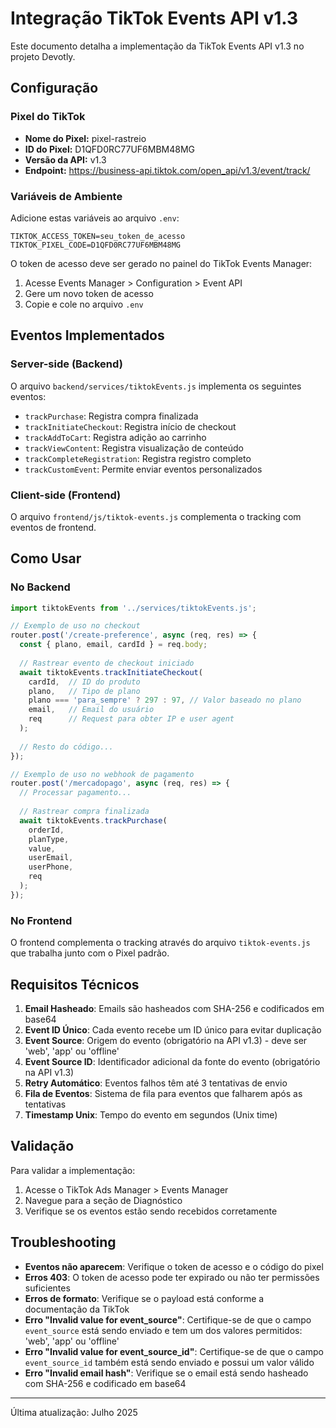 # Integração TikTok Events API v1.3

Este documento detalha a implementação da TikTok Events API v1.3 no projeto Devotly.

## Configuração

### Pixel do TikTok
- **Nome do Pixel:** pixel-rastreio
- **ID do Pixel:** D1QFD0RC77UF6MBM48MG
- **Versão da API:** v1.3
- **Endpoint:** https://business-api.tiktok.com/open_api/v1.3/event/track/

### Variáveis de Ambiente
Adicione estas variáveis ao arquivo `.env`:
```
TIKTOK_ACCESS_TOKEN=seu_token_de_acesso
TIKTOK_PIXEL_CODE=D1QFD0RC77UF6MBM48MG
```

O token de acesso deve ser gerado no painel do TikTok Events Manager:
1. Acesse Events Manager > Configuration > Event API
2. Gere um novo token de acesso
3. Copie e cole no arquivo `.env`

## Eventos Implementados

### Server-side (Backend)
O arquivo `backend/services/tiktokEvents.js` implementa os seguintes eventos:

- `trackPurchase`: Registra compra finalizada
- `trackInitiateCheckout`: Registra início de checkout
- `trackAddToCart`: Registra adição ao carrinho
- `trackViewContent`: Registra visualização de conteúdo
- `trackCompleteRegistration`: Registra registro completo
- `trackCustomEvent`: Permite enviar eventos personalizados

### Client-side (Frontend)
O arquivo `frontend/js/tiktok-events.js` complementa o tracking com eventos de frontend.

## Como Usar

### No Backend

```javascript
import tiktokEvents from '../services/tiktokEvents.js';

// Exemplo de uso no checkout
router.post('/create-preference', async (req, res) => {
  const { plano, email, cardId } = req.body;
  
  // Rastrear evento de checkout iniciado
  await tiktokEvents.trackInitiateCheckout(
    cardId,  // ID do produto
    plano,   // Tipo de plano
    plano === 'para_sempre' ? 297 : 97, // Valor baseado no plano
    email,   // Email do usuário
    req      // Request para obter IP e user agent
  );
  
  // Resto do código...
});

// Exemplo de uso no webhook de pagamento
router.post('/mercadopago', async (req, res) => {
  // Processar pagamento...
  
  // Rastrear compra finalizada
  await tiktokEvents.trackPurchase(
    orderId,
    planType,
    value,
    userEmail,
    userPhone,
    req
  );
});
```

### No Frontend

O frontend complementa o tracking através do arquivo `tiktok-events.js` que trabalha junto com o Pixel padrão.

## Requisitos Técnicos

1. **Email Hasheado**: Emails são hasheados com SHA-256 e codificados em base64
2. **Event ID Único**: Cada evento recebe um ID único para evitar duplicação
3. **Event Source**: Origem do evento (obrigatório na API v1.3) - deve ser 'web', 'app' ou 'offline'
4. **Event Source ID**: Identificador adicional da fonte do evento (obrigatório na API v1.3)
5. **Retry Automático**: Eventos falhos têm até 3 tentativas de envio
5. **Fila de Eventos**: Sistema de fila para eventos que falharem após as tentativas
6. **Timestamp Unix**: Tempo do evento em segundos (Unix time)

## Validação

Para validar a implementação:
1. Acesse o TikTok Ads Manager > Events Manager
2. Navegue para a seção de Diagnóstico
3. Verifique se os eventos estão sendo recebidos corretamente

## Troubleshooting

- **Eventos não aparecem**: Verifique o token de acesso e o código do pixel
- **Erros 403**: O token de acesso pode ter expirado ou não ter permissões suficientes
- **Erros de formato**: Verifique se o payload está conforme a documentação da TikTok
- **Erro "Invalid value for event_source"**: Certifique-se de que o campo `event_source` está sendo enviado e tem um dos valores permitidos: 'web', 'app' ou 'offline'
- **Erro "Invalid value for event_source_id"**: Certifique-se de que o campo `event_source_id` também está sendo enviado e possui um valor válido
- **Erro "Invalid email hash"**: Verifique se o email está sendo hasheado com SHA-256 e codificado em base64

---
Última atualização: Julho 2025

